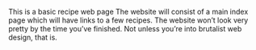 This is a basic recipe web page The website will consist of a main index page which will have links to a few recipes. The website won’t look very pretty by the time you’ve finished. Not unless you’re into brutalist web design, that is.